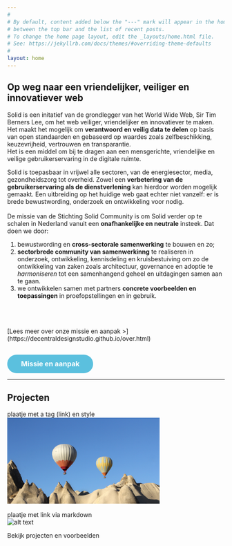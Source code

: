 ```yaml
---
#
# By default, content added below the "---" mark will appear in the home page
# between the top bar and the list of recent posts.
# To change the home page layout, edit the _layouts/home.html file.
# See: https://jekyllrb.com/docs/themes/#overriding-theme-defaults
#
layout: home
---
```



## Op weg naar een vriendelijker, veiliger en innovatiever web
Solid is een initatief van de grondlegger van het World Wide Web, Sir Tim Berners Lee, om het web veiliger, vriendelijker en innovatiever te maken. <br>
Het maakt het mogelijk om **verantwoord en veilig data te delen** op basis van open standaarden en gebaseerd op waardes zoals zelfbeschikking, keuzevrijheid, vertrouwen en transparantie. <br>
Het is een middel om bij te dragen aan een mensgerichte, vriendelijke en veilige gebruikerservaring in de digitale ruimte.

Solid is toepasbaar in vrijwel alle sectoren, van de energiesector, media, gezondheidszorg tot overheid. Zowel een **verbetering van de gebruikerservaring als de dienstverlening** kan hierdoor worden mogelijk gemaakt.
Een uitbreiding op het huidige web gaat echter niet vanzelf: er is brede bewustwording, onderzoek en ontwikkeling voor nodig.  <br> <br>
De missie van de Stichting Solid Community is om Solid verder op te schalen in Nederland vanuit een **onafhankelijke en neutrale** insteek.
Dat doen we door: <br>
1. bewustwording en **cross-sectorale samenwerking** te bouwen en zo;<br> 
2. **sectorbrede community van samenwerkinng** te realiseren in onderzoek, ontwikkeling, kennisdeling en kruisbestuiving om zo de ontwikkeling van zaken zoals architectuur, governance en adoptie te *harmoniseren* tot een samenhangend geheel en uitdagingen samen aan te gaan. <br> 
3. we ontwikkelen samen  met partners **concrete voorbeelden en toepassingen** in proefopstellingen en in gebruik.
 <br> 
 <br> 
<br>
[Lees meer over onze missie en aanpak >](https://decentraldesignstudio.github.io/over.html)


<button type="button" class="btn btn-info" style="-webkit-box-sizing: border-box;-moz-box-sizing: border-box;box-sizing: border-box;margin: 0;font: inherit;color: white;overflow: visible;text-transform: none;-webkit-appearance: button;cursor: pointer;font-family: inherit;font-size: 16px;line-height: 1.42857143;display: inline-block;padding: 10px 32px;margin-bottom: 0;font-weight: bold;text-align: center;white-space: nowrap;vertical-align: middle;-ms-touch-action: manipulation;touch-action: manipulation;-webkit-user-select: none;-moz-user-select: none;-ms-user-select: none;user-select: none;background-image: none;border: 1px solid transparent;border-radius: 30px;background-color: #5bc0de;border-color: #46b8da;border-width: 0;margin-top: 15px; width: auto;">Missie en aanpak</button>

---


## Projecten

plaatje met a tag (link) en style <br>
<a href="https://decentraldesignstudio.github.io/projecten.html"><img src="img/plaatje.jpg" style="width:70%;"></a>

plaatje met link via markdown <br>
![alt text ](https://decentraldesignstudio.github.io/img/plaatje.jpg "Text which shows when mouseover")

Bekijk projecten en voorbeelden
